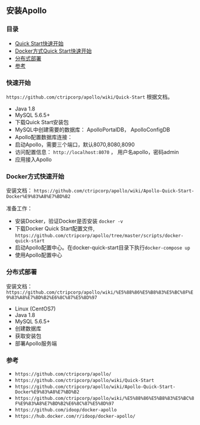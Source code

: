 ## 安装Apollo

### 目录
* [Quick Start快速开始](#快速开始)
* [Docker方式Quick Start快速开始](#Docker方式快速开始)
* [分布式部署](#分布式部署)
* [参考](#参考)

### 快速开始
`https://github.com/ctripcorp/apollo/wiki/Quick-Start` 根据文档。
* Java 1.8
* MySQL 5.6.5+
* 下载Quick Start安装包
* MySQL中创建需要的数据库： ApolloPortalDB， ApolloConfigDB
* Apollo配置数据库连接： 
* 启动Apollo，需要三个端口，默认8070,8080,8090
* 访问配置信息： `http://localhost:8070` ， 用户名apollo，密码admin
* 应用接入Apollo

### Docker方式快速开始
安装文档： 
`https://github.com/ctripcorp/apollo/wiki/Apollo-Quick-Start-Docker%E9%83%A8%E7%BD%B2`

准备工作：
* 安装Docker，验证Docker是否安装 `docker -v` 
* 下载Docker Quick Start配置文件, `https://github.com/ctripcorp/apollo/tree/master/scripts/docker-quick-start`
* 启动Apollo配置中心。在docker-quick-start目录下执行`docker-compose up`
* 使用Apollo配置中心

### 分布式部署
安装文档： 
`https://github.com/ctripcorp/apollo/wiki/%E5%88%86%E5%B8%83%E5%BC%8F%E9%83%A8%E7%BD%B2%E6%8C%87%E5%8D%97`

* Linux (CentOS7)
* Java 1.8
* MySQL 5.6.5+
* 创建数据库
* 获取安装包
* 部署Apollo服务端 

### 参考
* `https://github.com/ctripcorp/apollo/`
* `https://github.com/ctripcorp/apollo/wiki/Quick-Start`
* `https://github.com/ctripcorp/apollo/wiki/Apollo-Quick-Start-Docker%E9%83%A8%E7%BD%B2`
* `https://github.com/ctripcorp/apollo/wiki/%E5%88%86%E5%B8%83%E5%BC%8F%E9%83%A8%E7%BD%B2%E6%8C%87%E5%8D%97`
* `https://github.com/idoop/docker-apollo`
* `https://hub.docker.com/r/idoop/docker-apollo/`
